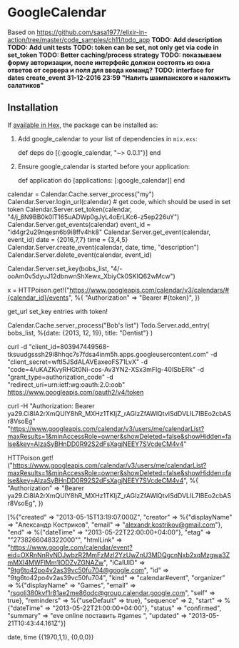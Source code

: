 # GoogleCalendar

Based on https://github.com/sasa1977/elixir-in-action/tree/master/code_samples/ch11/todo_app
**TODO: Add description**
**TODO: Add unit tests**
**TODO: token can be set, not only get via code in set_token**
**TODO: Better caching/process strategy**
**TODO: показываем форму авторизации, после интерфейс должен состоять из окна ответов от сервера и поля для ввода команд?**
**TODO: interface for dates create_event 31-12-2016 23:59 "Налить шампанского и наложить салатиков"**

## Installation

If [available in Hex](https://hex.pm/docs/publish), the package can be installed as:

  1. Add google_calendar to your list of dependencies in `mix.exs`:

        def deps do
          [{:google_calendar, "~> 0.0.1"}]
        end

  2. Ensure google_calendar is started before your application:

        def application do
          [applications: [:google_calendar]]
        end

calendar = Calendar.Cache.server_process("my")
Calendar.Server.login_url(calendar) # get code, which should be used in set token
Calendar.Server.set_token(calendar, "4/j_8N9BB0k0lT165uADWp0gJyL4oErLKc6-z5ep226uY")
Calendar.Server.get_events(calendar)
event_id = "id4gr2u29nqesn6b9i8ffv4hk8"
Calendar.Server.get_event(calendar, event_id)
date = {2016,7,7}
time = {3,4,5}
Calendar.Server.create_event(calendar, date, time, "description")
Calendar.Server.delete_event(calendar, event_id)

Calendar.Server.set_key(bobs_list, "4/-ooAm0v5dyuJ12dbnwnShXewx_XbiyCk0SKIQ62wMcw")

x = HTTPoison.get!("https://www.googleapis.com/calendar/v3/calendars/#{calendar_id}/events",
%{
  "Authorization" => "Bearer #{token}",
})


get_url
set_key
entries with token!

Calendar.Cache.server_process("Bob's list")
Todo.Server.add_entry(
  bobs_list,
  %{date: {2013, 12, 19}, title: "Dentist"}
)

curl -d "client_id=803947449568-tksuudgsssh29i8hhqc7s7fdsa4inm5h.apps.googleusercontent.com" -d "client_secret=wftI5JSdALAVEaxeoFS71LvX" -d "code=4/uKAZKvyRHGt0Ni-cos-Av3YN2-XSx3mFIg-40ISbERk" -d "grant_type=authorization_code" -d "redirect_uri=urn:ietf:wg:oauth:2.0:oob" https://www.googleapis.com/oauth2/v4/token


curl -H "Authorization: Bearer ya29.Ci8IA2rXmQUlY8hR_MXHz1TKIjZ_rAGIzZfAWlQtvISdDVLIL7IBEo2cbASr8VsoEg" "https://www.googleapis.com/calendar/v3/users/me/calendarList?maxResults=1&minAccessRole=owner&showDeleted=false&showHidden=false&key=AIzaSyBHnDD0R92S2dFsXagjNEEY7SVcdeCM4v4"


HTTPoison.get!("https://www.googleapis.com/calendar/v3/users/me/calendarList?maxResults=1&minAccessRole=owner&showDeleted=false&showHidden=false&key=AIzaSyBHnDD0R92S2dFsXagjNEEY7SVcdeCM4v4",
%{
  "Authorization" => "Bearer ya29.Ci8IA2rXmQUlY8hR_MXHz1TKIjZ_rAGIzZfAWlQtvISdDVLIL7IBEo2cbASr8VsoEg",
})


[%{"created" => "2013-05-15T13:19:07.000Z",
   "creator" => %{"displayName" => "Александр Костриков",
     "email" => "alexandr.kostrikov@gmail.com"},
   "end" => %{"dateTime" => "2013-05-22T22:00:00+04:00"},
   "etag" => "\"2738266048322000\"",
   "htmlLink" => "https://www.google.com/calendar/event?eid=OXRnNnRvNDJwbzR2MmFzMzl2YzUwZnU3MDQgcnNxb2xqMzgwa3ZmMXI4MWFlMm1lODZvZGNAZw",
   "iCalUID" => "9tg6to42po4v2as39vc50fu704@google.com",
   "id" => "9tg6to42po4v2as39vc50fu704", "kind" => "calendar#event",
   "organizer" => %{"displayName" => "Games",
     "email" => "rsqolj380kvf1r81ae2me86odc@group.calendar.google.com",
     "self" => true}, "reminders" => %{"useDefault" => true}, "sequence" => 2,
   "start" => %{"dateTime" => "2013-05-22T21:00:00+04:00"},
   "status" => "confirmed",
   "summary" => "eve online поставить #games ",
   "updated" => "2013-05-21T10:43:44.161Z"}]


date, time
{{1970,1,1}, {0,0,0}}
